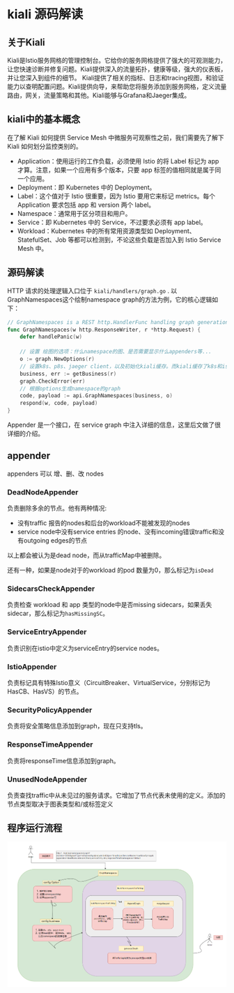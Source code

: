 # kiali 源码解读

## 关于Kiali
Kiali是Istio服务网格的管理控制台。它给你的服务网格提供了强大的可观测能力，让您快速诊断并修复问题。Kiali提供深入的流量拓扑，健康等级，强大的仪表板，并让您深入到组件的细节。 Kiali提供了相关的指标、日志和tracing视图，和验证能力以查明配置问题。Kiali提供向导，来帮助您将服务添加到服务网格，定义流量路由，网关，流量策略和其他。Kiali能够与Grafana和Jaeger集成。

## kiali中的基本概念

在了解 Kiali 如何提供 Service Mesh 中微服务可观察性之前，我们需要先了解下 Kiali 如何划分监控类别的。

- Application：使用运行的工作负载，必须使用 Istio 的将 Label 标记为 app 才算。注意，如果一个应用有多个版本，只要 app 标签的值相同就是属于同一个应用。
- Deployment：即 Kubernetes 中的 Deployment。
- Label：这个值对于 Istio 很重要，因为 Istio 要用它来标记 metrics。每个 Application 要求包括 app 和 version 两个 label。
- Namespace：通常用于区分项目和用户。
- Service：即 Kubernetes 中的 Service，不过要求必须有 app label。
- Workload：Kubernetes 中的所有常用资源类型如 Deployment、StatefulSet、Job 等都可以检测到，不论这些负载是否加入到 Istio Service Mesh 中。

## 源码解读

HTTP 请求的处理逻辑入口位于 `kiali/handlers/graph.go` . 以GraphNamespaces这个绘制namespace graph的方法为例，它的核心逻辑如下：

```go
// GraphNamespaces is a REST http.HandlerFunc handling graph generation for 1 or more namespaces
func GraphNamespaces(w http.ResponseWriter, r *http.Request) {
	defer handlePanic(w)

    // 设置 绘图的选项：什么namespace的图、是否需要显示什么appenders等...
    o := graph.NewOptions(r)
    // 设置k8s、p8s、jaeger client，以及初始化kiali缓存。而kiali缓存了k8s和istio的资源和namespace信息
    business, err := getBusiness(r)
    graph.CheckError(err)
    // 根据options生成namespace的graph
    code, payload := api.GraphNamespaces(business, o)
    respond(w, code, payload)
}
```
Appender 是一个接口，在 service graph 中注入详细的信息，这里后文做了很详细的介绍。

## appender
appenders 可以 增、删、改 nodes

### DeadNodeAppender
负责删除多余的节点。他有两种情况:
- 没有traffic 报告的nodes和后台的workload不能被发现的nodes
- service node中没有service entries 的node、没有incoming错误traffic和没有outgoing edges的节点

以上都会被认为是dead node，而从trafficMap中被删除。

还有一种，如果是node对于的workload 的pod 数量为0，那么标记为`isDead`

### SidecarsCheckAppender
负责检查 workload 和 app 类型的node中是否missing sidecars，如果丢失sidecar，那么标记为`hasMissingSC`。

### ServiceEntryAppender
负责识别在istio中定义为serviceEntry的service nodes。

### IstioAppender
负责标记具有特殊Istio意义（CircuitBreaker、VirtualService，分别标记为HasCB、HasVS）的节点。

### SecurityPolicyAppender
负责将安全策略信息添加到graph，现在只支持tls。

### ResponseTimeAppender
负责将responseTime信息添加到graph。

### UnusedNodeAppender
负责查找traffic中从未见过的服务请求。它增加了节点代表未使用的定义。添加的节点类型取决于图表类型和/或标签定义


## 程序运行流程

![kiali](../images/kiali源码解读.png)




































